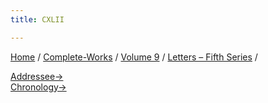 ```yaml
---
title: CXLII

---
```



[Home](../../../index.htm) / [Complete-Works](../../complete_works.htm)
/ [Volume 9](../volume_9_contents.htm) / [Letters – Fifth
Series](letters_fifth_series_contents.htm) /

  
[Addressee→](../../volume_9/letters_fifth_series/145_christina.htm)  
[Chronology→](../../volume_8/epistles_fourth_series/138_joe.htm)


